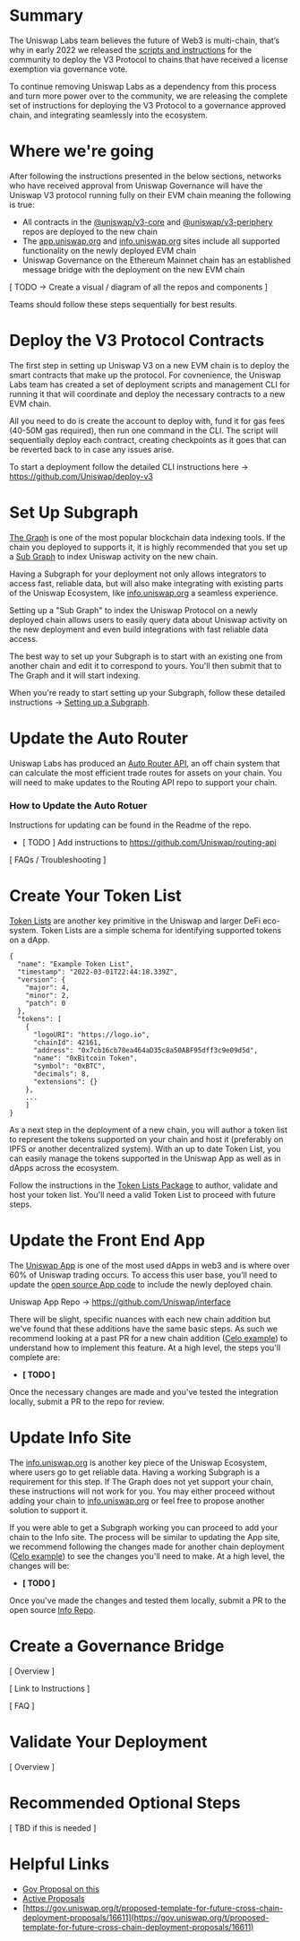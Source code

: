 
# Summary

The Uniswap Labs team believes the future of Web3 is multi-chain, that’s why in early 2022 we released the [scripts and instructions](https://uniswap.org/blog/multichain-uniswap) for the community to deploy the V3 Protocol to chains that have received a license exemption via governance vote. 

To continue removing Uniswap Labs as a dependency from this process and turn more power over to the community, we are releasing the complete set of instructions for deploying the V3 Protocol to a governance approved chain, and integrating seamlessly into the ecosystem.

# Where we're going
After following the instructions presented in the below sections, networks who have received approval from Uniswap Governance will have the Uniswap V3 protocol running fully on their EVM chain meaning the following is true: 

- All contracts in the [@uniswap/v3-core](https://github.com/Uniswap/v3-core) and [@uniswap/v3-periphery](https://github.com/Uniswap/v3-periphery) repos are deployed to the new chain
- The [app.uniswap.org](https://app.uniswap.org) and [info.uniswap.org](info.uniswap.org) sites include all supported functionality on the newly deployed EVM chain
- Uniswap Governance on the Ethereum Mainnet chain has an established message bridge with the deployment on the new EVM chain


[ TODO -> Create a visual / diagram of all the repos and components ] 

Teams should follow these steps sequentially for best results. 

# Deploy the V3 Protocol Contracts

The first step in setting up Uniswap V3 on a new EVM chain is to deploy the smart contracts that make up the protocol. For covnenience, the Uniswap Labs team has created a set of deployment scripts and management CLI for running it that will coordinate and deploy the necessary contracts to a new EVM chain. 

All you need to do is create the account to deploy with, fund it for gas fees (40-50M gas required), then run one command in the CLI. The script will sequentially deploy each contract, creating checkpoints as it goes that can be reverted back to in case any issues arise. 

To start a deployment follow the detailed CLI instructions here → https://github.com/Uniswap/deploy-v3

# Set Up Subgraph
[The Graph](https://thegraph.com/en/) is one of the most popular blockchain data indexing tools. If the chain you deployed to supports it, it is highly recommended that you set up a [Sub Graph](https://thegraph.com/docs/en/developer/define-subgraph-hosted/) to index Uniswap activity on the new chain. 

Having a Subgraph for your deployment not only allows integrators to access fast, reliable data, but will also make integrating with existing parts of the Uniswap Ecosystem, like [info.uniswap.org](info.uniswap.org) a seamless experience. 

Setting up a "Sub Graph" to index the Uniswap Protocol on a newly deployed chain allows users to easily query data about Uniswap activity on the new deployment and even build integrations with fast reliable data access. 

The best way to set up your Subgraph is to start with an existing one from another chain and edit it to correspond to yours. You'll then submit that to The Graph and it will start indexing. 

When you're ready to start setting up your Subgraph, follow these detailed instructions → [Setting up a Subgraph](https://github.com/Uniswap/v3-new-chain-deployments/blob/main/subgraph_instructions.md).

# Update the Auto Router

 Uniswap Labs has produced an [Auto Router API](https://github.com/Uniswap/routing-api), an off chain system that can calculate the most efficient trade routes for assets on your chain. You will need to make updates to the Routing API repo to support your chain. 

### How to Update the Auto Rotuer

Instructions for updating can be found in the Readme of the repo. 

- [ TODO ] Add instructions to https://github.com/Uniswap/routing-api

[ FAQs / Troubleshooting ]

# Create Your Token List
[Token Lists](https://tokenlists.org/) are another key primitive in the Uniswap and larger DeFi eco-system. Token Lists are a simple schema for identifying supported tokens on a dApp. 

```
{
  "name": "Example Token List",
  "timestamp": "2022-03-01T22:44:18.339Z",
  "version": {
    "major": 4,
    "minor": 2,
    "patch": 0
  },
  "tokens": [
    {
      "logoURI": "https://logo.io",
      "chainId": 42161,
      "address": "0x7cb16cb78ea464aD35c8a50ABF95dff3c9e09d5d",
      "name": "0xBitcoin Token",
      "symbol": "0xBTC",
      "decimals": 8,
      "extensions": {}
    },
    ...
    ]
}
```

As a next step in the deployment of a new chain, you will author a token list to represent the tokens supported on your chain and host it (preferably on IPFS or another decentralized system). With an up to date Token List, you can easily manage the tokens supported in the Uniswap App as well as in dApps across the ecosystem. 

Follow the instructions in the [Token Lists Package](https://github.com/Uniswap/token-lists#authoring-token-lists) to author, validate and host your token list. You'll need a valid Token List to proceed with future steps. 


# Update the Front End App

The [Uniswap App](http://app.uniswap.org) is one of the most used dApps in web3 and is where over 60% of Uniswap trading occurs. To access this user base, you’ll need to update the [open source App code](https://github.com/Uniswap/interface) to include the newly deployed chain.  

Uniswap App Repo → https://github.com/Uniswap/interface


There will be slight, specific nuances with each new chain addition but we've found that these additions have the same basic steps. As such we recommend looking at a past PR for a new chain addition ([Celo example](https://github.com/Uniswap/interface/pull/3915/)) to understand how to implement this feature. At a high level, the steps you'll complete are: 

- **[ TODO ]**
 
 Once the necessary changes are made and you've tested the integration locally, submit a PR to the repo for review.

# Update Info Site
The [info.uniswap.org](https://info.uniswap.org) is another key piece of the Uniswap Ecosystem, where users go to get reliable data. Having a working Subgraph is a requirement for this step. If The Graph does not yet support your chain, these instructions will not work for you. You may either proceed without adding your chain to [info.uniswap.org](https://info.uniswap.org) or feel free to propose another solution to support it. 

If you were able to get a Subgraph working you can proceed to add your chain to the Info site. The process will be similar to updating the App site, we recommend following the changes made for another chain deployment ([Celo example](https://github.com/Uniswap/v3-info/)) to see the changes you'll need to make. At a high level, the changes will be: 

 - **[ TODO ]**

 Once you've made the changes and tested them locally, submit a PR to the open source [Info Repo](https://github.com/Uniswap/v3-info/). 


# Create a Governance Bridge
[ Overview ] 

[ Link to Instructions ] 

[ FAQ ]

# Validate Your Deployment
[ Overview ]

# Recommended Optional Steps
[ TBD if this is needed ]

# Helpful Links

- [Gov Proposal on this](https://gov.uniswap.org/t/proposed-template-for-future-cross-chain-deployment-proposals/16611)
- [Active Proposals](https://app.uniswap.org/#/vote?chain=mainnet)
- [https://gov.uniswap.org/t/proposed-template-for-future-cross-chain-deployment-proposals/16611](https://gov.uniswap.org/t/proposed-template-for-future-cross-chain-deployment-proposals/16611)
